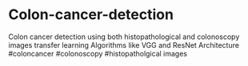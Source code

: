 # Colon-cancer-detection
Colon cancer detection using both histopathological and colonoscopy images transfer learning Algorithms like VGG and ResNet Architecture  #coloncancer #colonoscopy #histopatholgical images 
